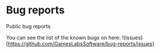 # Bug reports

Public bug reports

You can see the list of the known bugs on here: !(issues)[https://github.com/GamesLabsSoftware/bug-reports/issues]
